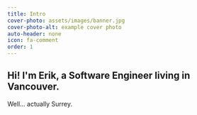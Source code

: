 ```yaml
---
title: Intro
cover-photo: assets/images/banner.jpg
cover-photo-alt: example cover photo
auto-header: none
icon: fa-comment
order: 1
---
```

## Hi! I'm **Erik**, a Software Engineer living in Vancouver.
Well... actually Surrey.
